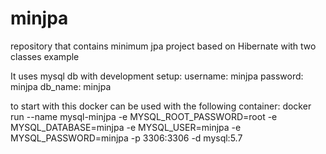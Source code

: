 # minjpa
repository that contains minimum jpa project based on Hibernate with two classes example 

It uses mysql db with development setup:
username: minjpa
password: minjpa
db_name: minjpa

to start with this docker can be used with the following container:
docker run --name mysql-minjpa -e MYSQL_ROOT_PASSWORD=root -e MYSQL_DATABASE=minjpa -e MYSQL_USER=minjpa -e MYSQL_PASSWORD=minjpa -p 3306:3306 -d mysql:5.7